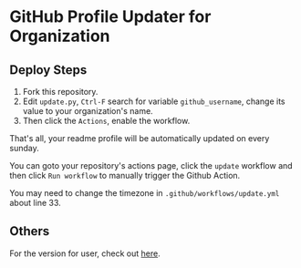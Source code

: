 # GitHub Profile Updater for Organization

## Deploy Steps
1. Fork this repository.
2. Edit `update.py`, `Ctrl-F` search for variable `github_username`, change its value to your organization's name.
3. Then click the `Actions`, enable the workflow.

That's all, your readme profile will be automatically updated on every sunday.

You can goto your repository's actions page, click the `update` workflow and then click `Run workflow` to manually trigger the Github Action.

You may need to change the timezone in `.github/workflows/update.yml` about line 33. 


## Others
For the version for user, check out [here](https://github.com/songquanpeng/songquanpeng).